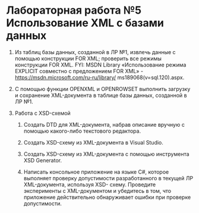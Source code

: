 # Лабораторная работа №5 Использование XML с базами данных

1) Из таблиц базы данных, созданной в ЛР №1, извлечь данные с помощью конструкции FOR XML; проверить все режимы конструкции FOR XML. FYI: MSDN Library «Использование режима EXPLICIT совместно с предложением FOR XML» - https://msdn.microsoft.com/ru-ru/library/ ms189068(v=sql.120).aspx.

2) С помощью функции OPENXML и OPENROWSET выполнить загрузку и сохранение XML-документа в таблице базы данных, созданной в ЛР №1.

3) Работа с XSD-схемой

    1) Создать DTD для XML-документа, набрав описание вручную с помощью какого-либо текстового редактора.
    
    2) Создать XSD-схему из XML-документа в Visual Studio.

    3) Создать XSD-схему из XML-документа с помощью инструмента XSD Generator.

    4) Написать консольное приложение на языке C#, которое выполняет проверку допустимости разработанного в текущей ЛР XML-документа, используя XSD- схему. Проведите эксперименты с XML-документом и убедитесь в том, что приложение действительно обнаруживает ошибки при проверке допустимости.

